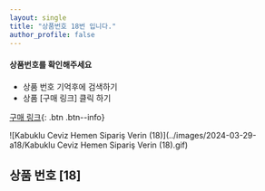 ```yaml
---
layout: single
title: "상품번호 18번 입니다."
author_profile: false
---
```




<div class="notice--info">
<h4> 상품번호를 확인해주세요 </h4>
<ul>
    <li> 상품 번호 기억후에 검색하기 </li>
    <li> 상품 [구매 링크] 클릭 하기 </li>
</ul>
</div>




[구매 링크](https://link.coupang.com/a/bvTwDn){: .btn .btn--info}



![Kabuklu Ceviz   Hemen Sipariş Verin (18)](../images/2024-03-29-a18/Kabuklu Ceviz   Hemen Sipariş Verin (18).gif)

## 상품 번호 [18]